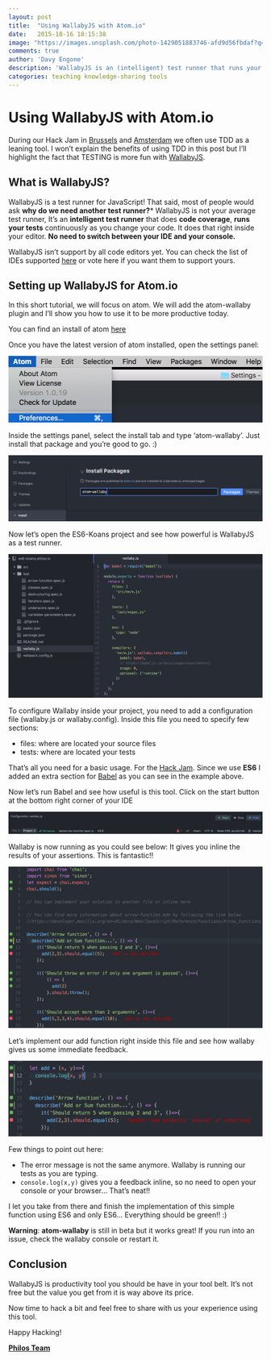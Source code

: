 ```yaml
---
layout: post
title:  "Using WallabyJS with Atom.io"
date:   2015-10-16 18:15:38
image: "https://images.unsplash.com/photo-1429051883746-afd9d56fbdaf?q=80&fm=jpg&s=b5bc5b301b282fd18c85d9bb6ef941e6"
comments: true
author: 'Davy Engone'
description: 'WallabyJS is an (intelligent) test runner that runs your tests while coding and gives you feedbacks inline'
categories: teaching knowledge-sharing tools
---
```



# Using WallabyJS with Atom.io

During our Hack Jam in [Brussels](http://www.meetup.com/javascriptlab/) and [Amsterdam](http://www.meetup.com/javascript-lab-adam/) we often use TDD as a leaning tool. I won’t explain the benefits of
using TDD in this post but I’ll highlight the fact that  TESTING is more fun with [WallabyJS](http://wallabyjs.com/).

## What is WallabyJS?

WallabyJS is a test runner for JavaScript! That said, most of people would ask **why do we need another test runner?***
WallabyJS is not your average test runner, It’s an **intelligent test runner** that does **code coverage**, **runs your tests**
continuously as you change your code.  It does that right inside your editor. **No need to switch between your
IDE and your console.**

WallabyJS isn’t support by all code editors yet.
You can check the list of IDEs supported [here](https://wallabyjs.com/) or
vote here if you want them to support yours.

## Setting up WallabyJS for Atom.io

In this short tutorial, we will focus on atom. We will add the atom-wallaby plugin and I’ll show you how to use it to be
more productive today.

You can find an install of atom [here](https://atom.io/)

Once you have the latest version of atom installed, open the settings panel:

![Alt text](/images/wallabyjs/wallaby-tuto-1.png)

Inside the settings panel, select the install tab and type ‘atom-wallaby’.
Just install that package and you’re good to go. :)

![Alt text](/images/wallabyjs/wallaby-tuto-2.png)

Now let’s open the ES6-Koans project and see how powerful is WallabyJS as a test runner.

![Alt text](/images/wallabyjs/wallaby-tuto-3.png)

To configure Wallaby inside your project, you need to add a configuration file (wallaby.js or wallaby.config).
Inside this file you need to specify few sections:

* files: where are located your source files
* tests: where are located your tests

That’s all you need for a basic usage. For the [Hack Jam](http://www.meetup.com/javascript-lab-adam/). Since we use **ES6** I added an extra section for [Babel](https://babeljs.io/) as you can see in the example above.

Now let’s run Babel and see how useful is this tool. Click on the start button at the bottom right corner of your IDE

![Alt text](/images/wallabyjs/wallaby-tuto-4.png)

Wallaby is now running as you could see below: It gives you inline the results of your assertions. This is fantastic!!

![Alt text](/images/wallabyjs/wallaby-tuto-5.png)

Let’s implement our add function right inside this file and see how wallaby gives us some immediate feedback.

![Alt text](/images/wallabyjs/wallaby-tuto-6.png)

Few things to point out here:

* The error message is not the same anymore. Wallaby is running our tests as you are typing.
* ```console.log(x,y)``` gives you a feedback inline, so no need to open your console or your browser… That’s neat!!

I let you take from there and finish the implementation of this simple function using ES6 and only ES6… Everything should be green!! :)

**Warning**: **atom-wallaby** is still in beta but it works great! If you run into an issue, check the wallaby console or restart it.


## Conclusion

WallabyJS  is productivity tool you should be have in your tool belt. It’s not free but the value you get from it is way above its price.

Now time to hack a bit and feel free to share with us your experience using this tool.

Happy Hacking!

**[Philos Team](https://philos.io/)**
